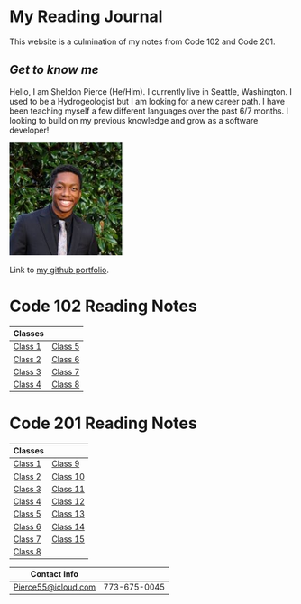 # My Reading Journal

This website is a culmination of my notes from Code 102 and Code 201.

## *Get to know me*
Hello, I am Sheldon Pierce (He/Him). I currently live in Seattle, Washington. I used to be a Hydrogeologist but I am looking for a new career path. I have been teaching myself a few different languages over the past 6/7 months. I looking to build on my previous knowledge and grow as a software developer!

![Me](Face.jpg)

Link to [my github portfolio](https://pages.github/Sheldon-Pierce).



# Code 102 Reading Notes
| Classes | |
| ----------- | ----------- |
| [Class 1](Code_102_Reading_Notes/class1.md) | [Class 5](Code_102_Reading_Notes/class5.md) |
| [Class 2](Code_102_Reading_Notes/class2.md) | [Class 6](Code_102_Reading_Notes/class6.md) |
| [Class 3](Code_102_Reading_Notes/class3.md) |	[Class 7](Code_102_Reading_Notes/class7.md) |
| [Class 4](Code_102_Reading_Notes/class4.md) | [Class 8](Code_102_Reading_Notes/class8.md) |


# Code 201 Reading Notes

| Classes | |
| ----------- | ----------- |
| [Class 1](Code_201_Reading_Notes/Class1.md) | [Class 9](Code_201_Reading_Notes/class9.md) |
| [Class 2](Code_201_Reading_Notes/Class2.md) | [Class 10](Code_201_Reading_Notes/class10.md) |
| [Class 3](Code_201_Reading_Notes/class3.md) |	[Class 11](Code_201_Reading_Notes/class11.md) |
| [Class 4](Code_201_Reading_Notes/class4.md) | [Class 12](Code_201_Reading_Notes/class12.md) |
| [Class 5](Code_201_Reading_Notes/class5.md) | [Class 13](Code_201_Reading_Notes/class13.md) |
| [Class 6](Code_201_Reading_Notes/class6.md) |	[Class 14](Code_201_Reading_Notes/class14.md) |
| [Class 7](Code_201_Reading_Notes/class7.md) | [Class 15](Code_201_Reading_Notes/class15.md) |
| [Class 8](Code_201_Reading_Notes/class8.md) |  |

|Contact Info|  |
--- | --- |
|Pierce55@icloud.com|773-675-0045|
